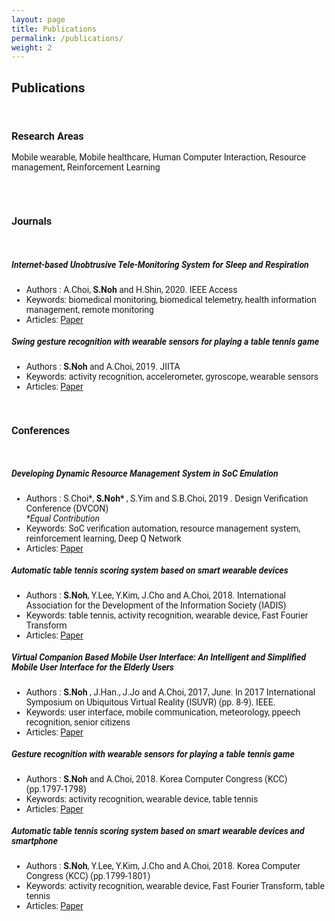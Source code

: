 ```yaml
---
layout: page
title: Publications
permalink: /publications/
weight: 2
---
```


<h2>Publications</h2>
<br/>
<h3>Research Areas</h3>
<p>
Mobile wearable, Mobile healthcare, Human Computer Interaction, Resource management, Reinforcement Learning
</p>
<br/>
<br/>

<h3>Journals </h3>
<br/>
<h5>Internet-based Unobtrusive Tele-Monitoring System for Sleep and Respiration</h5>
<ul>
  <li>Authors : A.Choi, <b>S.Noh</b> and H.Shin, 2020. IEEE Access</li>
  <li>Keywords: biomedical monitoring, biomedical telemetry, health information management, remote monitoring</li>
  <li>Articles: <a href="https://ieeexplore.ieee.org/document/9075220?denied=">Paper</a></li>
</ul>

<h5>Swing gesture recognition with wearable sensors for playing a table tennis game</h5>
<ul>
  <li>Authors : <b>S.Noh</b> and A.Choi, 2019. JIITA</li>
  <li>Keywords: activity recognition, accelerometer, gyroscope, wearable sensors</li>
  <li>Articles: <a href="http://jiita.org/v3n103/">Paper</a></li>
</ul>
<br/>

<h3>Conferences </h3>
<br/>

<h5>Developing Dynamic Resource Management System in SoC Emulation</h5>
<ul>
  <li>Authors : S.Choi*, <b>S.Noh*</b> , S.Yim and S.B.Choi, 2019 . Design Verification Conference (DVCON)</li>
  <i>*Equal Contribution</i>
  <li>Keywords: SoC verification automation, resource management system, reinforcement learning, Deep Q Network</li>
  <li>Articles: <a href="http://events.dvcon.org/events/proceedings.aspx?id=278--10">Paper</a></li>
</ul>

<h5>Automatic table tennis scoring system based on smart wearable devices</h5>
<ul>
  <li>Authors : <b>S.Noh</b>, Y.Lee, Y.Kim, J.Cho and A.Choi, 2018. International Association for the Development of the Information Society (IADIS)</li>
  <li>Keywords: table tennis, activity recognition, wearable device, Fast Fourier Transform</li>
  <li>Articles: <a href="http://www.iadisportal.org/digital-library/automatic-table-tennis-scoring-system-based-on-smart-wearable-devices">Paper</a></li>
</ul>

<h5>Virtual Companion Based Mobile User Interface: An Intelligent and Simplified Mobile User Interface for the Elderly Users</h5>
<ul>
  <li>Authors : <b>S.Noh</b> , J.Han., J.Jo and A.Choi, 2017, June. In 2017 International Symposium on Ubiquitous Virtual Reality (ISUVR) (pp. 8-9). IEEE.</li>
  <li>Keywords: user interface, mobile communication, meteorology, ppeech recognition, senior citizens</li>
  <li>Articles: <a href="https://ieeexplore.ieee.org/document/7988642">Paper</a></li>
</ul>

<h5>Gesture recognition with wearable sensors for playing a table tennis game</h5>
<ul>
  <li>Authors : <b>S.Noh</b> and A.Choi, 2018. Korea Computer Congress (KCC) (pp.1797-1798)</li>
  <li>Keywords: activity recognition, wearable device, table tennis</li>
  <li>Articles: <a href="http://www.dbpia.co.kr/Journal/articleDetail?nodeId=NODE07503500">Paper</a></li>
</ul>

<h5>Automatic table tennis scoring system based on smart wearable devices and smartphone</h5>
<ul>
  <li>Authors : <b>S.Noh</b>, Y.Lee, Y.Kim, J.Cho and A.Choi, 2018. Korea Computer Congress (KCC) (pp.1799-1801)</li>
  <li>Keywords: activity recognition, wearable device, Fast Fourier Transform, table tennis</li>
  <li>Articles: <a href="http://www.dbpia.co.kr/Journal/articleDetail?nodeId=NODE07503501">Paper</a></li>
</ul>

<style>
body{
  font-family: 'Roboto', sans-serif;
}
.chip{
    display: inline-block;
    padding: 0 15px;
    height: 30px;
    font-family: 'Roboto', sans-serif;
    font-size: 12px;
    line-height: 30px;
    border-radius: 25px;
    background-color: #f1f1f1;
}
.lang{
    background-color: #673AB7;
    color: #FFFFFF;
}
.db{
    background-color: #009688;
    color: #FFFFFF;
}
.frontend{
    background-color: #0D47A1;
    color: #FFFFFF;
}
.backend{
    background-color: #FF5722;
    color: #FFFFFF;
}
.devops{
    background-color: #607D8B;
    color: #FFFFFF;
}
.tools{
    background-color: #FF6F00;
    color: #FFFFFF;
}
.theory{
    background-color: #0288D1;
    color: #FFFFFF;
}
.hori-timeline .events {
    border-top: 3px solid #e9ecef;
    font-family: SFMono-Regular,Menlo,Monaco,Consolas,"Liberation Mono","Courier New",monospace;
    
}
.hori-timeline .events .event-list {
    display: block;
    position: relative;
    text-align: center;
    padding-top: 70px;
    margin-right: 0;
}
.hori-timeline .events .event-list:before {
    content: "";
    position: absolute;
    height: 36px;
    border-right: 2px dashed #dee2e6;
    top: 0;
}
.hori-timeline .events .event-list .event-date {
    position: absolute;
    top: 38px;
    left: 0;
    right: 0;
    width: 75px;
    margin: 0 auto;
    border-radius: 4px;
    padding: 2px 4px;
}
@media (min-width: 1140px) {
    .hori-timeline .events .event-list {
        display: inline-block;
        width: 24%;
        padding-top: 45px;
    }
    .hori-timeline .events .event-list .event-date {
        top: -12px;
    }
}
.soft-primary {
    background-color: rgb(64,144,203)!important;
    color: #FFFFFF;
}
.soft-success {
    background-color: rgb(71,189,154)!important;
    color: #FFFFFF;
}
.soft-danger {
    background-color: rgb(231,76,94)!important;
}
.soft-warning {
    background-color: rgb(249,213,112)!important;
}
.card {
    border: none;
    margin-bottom: 24px;
    -webkit-box-shadow: 0 0 13px 0 rgba(236,236,241,.44);
    box-shadow: 0 0 13px 0 rgba(236,236,241,.44);
}
.image-caption{
  text-align: center;
}

</style>